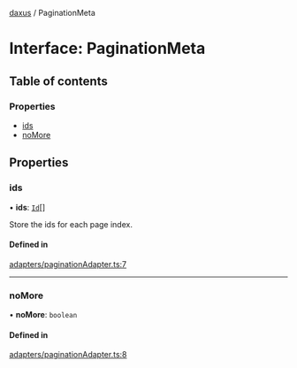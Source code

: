 [daxus](../README.md) / PaginationMeta

# Interface: PaginationMeta

## Table of contents

### Properties

- [ids](PaginationMeta.md#ids)
- [noMore](PaginationMeta.md#nomore)

## Properties

### ids

• **ids**: [`Id`](../README.md#id)[]

Store the ids for each page index.

#### Defined in

[adapters/paginationAdapter.ts:7](https://github.com/jason89521/react-fetch/blob/1693949/src/lib/adapters/paginationAdapter.ts#L7)

___

### noMore

• **noMore**: `boolean`

#### Defined in

[adapters/paginationAdapter.ts:8](https://github.com/jason89521/react-fetch/blob/1693949/src/lib/adapters/paginationAdapter.ts#L8)
